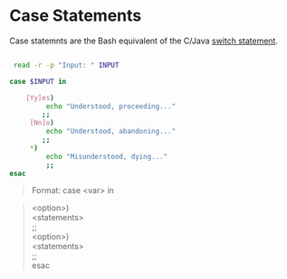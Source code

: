 # Case Statements
Case statemnts are the Bash equivalent of the C/Java [switch statement](https://www.geeksforgeeks.org/switch-statement-cc/). <br />
```bash

 read -r -p "Input: " INPUT

case $INPUT in

    [Yy]es)
         echo "Understood, proceeding..."
        ;;
     [Nn]o)
         echo "Understood, abandoning..."
        ;;
     *)
         echo "Misunderstood, dying..."
         ;;
esac
```
> Format: 
> case \<var\> in <br />

> \<option\>) <br />
>    \<statements\> <br />
>    ;; <br />
> \<option\>) <br />
>    \<statements\> <br />
>    ;; <br />
> esac <br />
